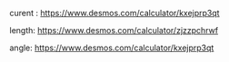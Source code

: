 curent : https://www.desmos.com/calculator/kxejprp3qt

length: https://www.desmos.com/calculator/zjzzpchrwf

angle: https://www.desmos.com/calculator/kxejprp3qt